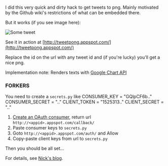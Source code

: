 I did this very quick and dirty hack to get tweets to png. Mainly motivated
by the Github wiki's restrictions of what can be embedded there.

But it works (if you see image here):

![Some tweet](http://tweetpong.appspot.com/23019320509.png)

See it in action at [http://tweetpong.appspot.com/](http://tweetpong.appspot.com/)

Replace the id on the url with any tweet id and (if you're lucky) you'll get
a nice png.

Implementation note: Renders texts with [Google Chart API](http://code.google.com/apis/chart/docs/gallery/dynamic_icons.html#outlined_text)

### FORKERS

You need to create a `secrets.py` like
    CONSUMER_KEY = "GQlpCF6b.."
    CONSUMER_SECRET = ".."
    CLIENT_TOKEN = "1525313.."
    CLIENT_SECRET = ".."

1. [Create an OAuth consumer](http://twitter.com/oauth_clients), return url `http://<appid>.appspot.com/callback/`
1. Paste consumer keys to `secrets.py`
1. Goto `http://<appid>.appspot.com/auth/` and Allow
1. Copy-paste client keys from url to `secrets.py`

Then you should be all set...

For details, see [Nick's blog](http://blog.notdot.net/2010/02/Writing-a-twitter-service-on-App-Engine).